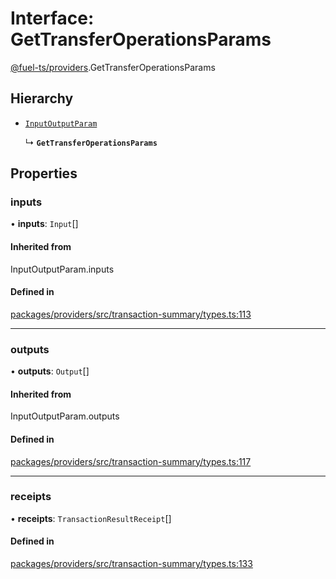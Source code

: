 # Interface: GetTransferOperationsParams

[@fuel-ts/providers](/api/Providers/index.md).GetTransferOperationsParams

## Hierarchy

- [`InputOutputParam`](/api/Providers/index.md#inputoutputparam)

  ↳ **`GetTransferOperationsParams`**

## Properties

### inputs

• **inputs**: `Input`[]

#### Inherited from

InputOutputParam.inputs

#### Defined in

[packages/providers/src/transaction-summary/types.ts:113](https://github.com/FuelLabs/fuels-ts/blob/c441653b/packages/providers/src/transaction-summary/types.ts#L113)

___

### outputs

• **outputs**: `Output`[]

#### Inherited from

InputOutputParam.outputs

#### Defined in

[packages/providers/src/transaction-summary/types.ts:117](https://github.com/FuelLabs/fuels-ts/blob/c441653b/packages/providers/src/transaction-summary/types.ts#L117)

___

### receipts

• **receipts**: `TransactionResultReceipt`[]

#### Defined in

[packages/providers/src/transaction-summary/types.ts:133](https://github.com/FuelLabs/fuels-ts/blob/c441653b/packages/providers/src/transaction-summary/types.ts#L133)
